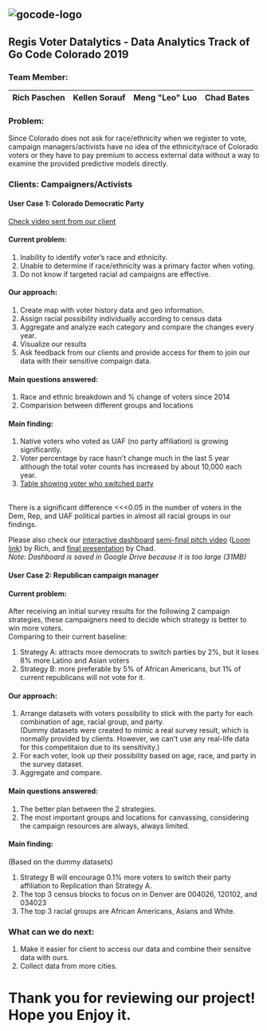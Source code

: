 ##
![gocode-logo](https://cloud.githubusercontent.com/assets/100216/12792545/96727a8e-ca69-11e5-9b9a-cddfa80d1c4b.png)
--
## Regis Voter Datalytics - Data Analytics Track of Go Code Colorado 2019
### Team Member: 

| Rich Paschen | Kellen Sorauf | Meng "Leo" Luo|Chad Bates|
|--|--|--|--|

### Problem:
Since Colorado does not ask for race/ethnicity when we register to vote, campaign managers/activists have no idea of the ethnicity/race of Colorado voters or they have to pay premium to access external data without a way to examine the provided predictive models directly.

### Clients: Campaigners/Activists
#### User Case 1: Colorado Democratic Party
[Check video sent from our client](https://github.com/GoCodeColorado/RegisVoterDatalytics/blob/master/ClientRequest%20from%20CoDem.mov)

#### Current problem:
1. Inability to identify voter’s race and ethnicity.
2. Unable to determine if race/ethnicity was a primary factor when voting. 
3. Do not know if targeted racial ad campaigns are effective. 

#### Our approach:
1. Create map with voter history data and geo information.
2. Assign racial possibility individually according to census data
3. Aggregate and analyze each category and compare the changes every year.
4. Visualize our results
5. Ask feedback from our clients and provide access for them to join our data with their sensitive compaign data.


#### Main questions answered:
1. Race and ethnic breakdown and % change of voters since 2014
2. Comparision between different groups and locations


#### Main finding:

1. Native voters who voted as UAF (no party affiliation) is growing significantly.
2. Voter percentage by race hasn't change much in the last 5 year although the total voter counts has increased by about 10,000 each year.
3. [Table showing voter who switched party](https://github.com/GoCodeColorado/RegisVoterDatalytics/blob/master/AnalyticsResults/Plots/Switching_Political_Parties.png)
<br>
There is a significant difference <<<0.05 in the number of voters in the Dem, Rep, and UAF political parties in almost all racial groups in our findings.

Please also check our [interactive dashboard](https://drive.google.com/open?id=1Ox-EbcLZ4bHj6ZU9tbQJjbI7Vy6ubHa6) [semi-final pitch video](https://github.com/GoCodeColorado/RegisVoterDatalytics/blob/master/AnalyticsResults/Team%20Regis%20Voter%20Datalytics%20Presentation.mp4) ([Loom link](https://www.loom.com/share/4265210e8d174e83bb203e8e539a60f3)) by Rich, and [final presentation](https://github.com/GoCodeColorado/RegisVoterDatalytics/blob/master/AnalyticsResults/Team%20Regis%20Voter%20Datalytics_GoCodeColorado_2019.pptx) by Chad. <br>
*Note: Dashboard is saved in Google Drive because it is too large (31MB)*

#### User Case 2: Republican campaign manager

#### Current problem:
After receiving an initial survey results for the following 2 campaign strategies, these campaigners need to decide which strategy is better to win more voters. <br>
Comparing to their current baseline:
1. Strategy A: attracts more democrats to switch parties by 2%, but it loses 8% more Latino and Asian voters
2. Strategy B: more preferable by 5% of African Americans, but 1% of current republicans will not vote for it.

#### Our approach:
1. Arrange datasets with voters possibility to stick with the party for each combination of age, racial group, and party. <br>(Dummy datasets were created to mimic a real survey result, which is normally provided by clients. However, we can't use any real-life data for this competitaion due to its sensitivity.)
2. For each voter, look up their possibility based on age, race, and party in the survey dataset.
3. Aggregate and compare.


#### Main questions answered:
1. The better plan between the 2 strategies.
2. The most important groups and locations for canvassing, considering the campaign resources are always, always limited.


#### Main finding:
(Based on the dummy datasets)
1. Strategy B will encourage 0.1% more voters to switch their party affiliation to Replication than Strategy A.
2. The top 3 census blocks to focus on in Denver are 004026, 120102, and 034023
3. The top 3 racial groups are African Americans, Asians and White.


### What can we do next:
1. Make it easier for client to access our data and combine their sensitve data with ours.
2. Collect data from more cities.

# Thank you for reviewing our project! Hope you Enjoy it.

